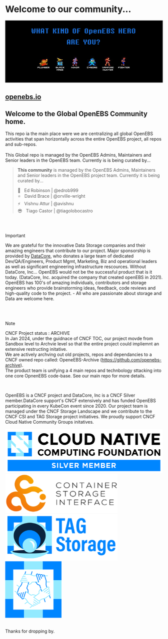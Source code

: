 # Welcome to our community...
[![OpenEBS Welcome Banner](/images/openebs_community_banner_retro_gamer.png)](https://www.openebs.io/)

## [openebs.io](https://www.openebs.io/)

## Welcome to the Global OpenEBS Community home.<BR>
This repo ia the main place were we are centralizing all global OpenEBS activities that span horizontally across the entire OpenEBS project, all repos and sub-repos.<BR>
<BR>
This Global repo is managed by the OpenEBS Admins, Maintainers and Senior leaders in the OpenEBS team.
Currently is is being curated by...

> **This community** is managed by the OpenEBS Admins, Maintainers and Senior leaders in the OpenEBS project team.
> Currently it is being curated by... <BR>
>
> :rocket: &nbsp; Ed Robinson | @edrob999 <BR>
> :star: &nbsp; David Brace | @orville-wright <BR>
> :zap: &nbsp; Vishnu Attur | @avishnu <BR>
> :sunglasses: &nbsp; Tiago Castor | @tiagolobocastro <BR>

<BR>
<BR>

> [!IMPORTANT]
> We are grateful for the innovative Data Storage companies and their amazing engineers that contribute to our project. Major sponsorship is provided by [DataCore](https://datacore.com), who donates a large team of dedicated Dev/QA/Engineers, Product Mgmt, Marketing, Biz and operational leaders as well as significant engineering infrastructure rescources. Without DataCore, Inc... OpenEBS would not be the successful product that is it today. (DataCore, Inc. acquired the company that created openEBS in 2021). OpenEBS has 100's of amazing individuals, contributors and storage engineers who provide brainstorming ideas, feedback, code reviews and high-quality code to the project. - All who are passionate about storage and Data are welcome here.
>

<BR>
<BR>

> [!NOTE]
> CNCF Project status : ARCHIVE <BR>
> In Jan 2024, under the guidnace of CNCF TOC, our project movde from Sandbox level to Archvie level so that the entire project could impliemnt an extensive restructing initative.<BR>
> We are actively archving out old projects, repos and dependancies to a CNCF owned repo called: OpeneEBS-Archive (https://github.com/openebs-archive).<BR>
> The product team is unifying a 4 main repos and technbology sttacking into one core OpnenEBS code-base. See our main repo for more details.
<BR>

OpenEBS is a CNCF project and DataCore, Inc is a CNCF Silver member.DataCore support's CNCF extensively and has funded OpenEBS participating in every KubeCon event since 2020. Our project team is managed under the CNCF Storage Landscape and we contribute to the CNCF CSI and TAG Storage project initiatives. We proudly support CNCF Cloud Native Community Groups initatives.<BR>

[![CNCF logo](/images/CNCF_member-silver-color.svg)](https://www.datacore.com/)
<img  alt="Container Storage Interface group" src="/images/CNCF_csi-horizontal-color.png" width="360"> <img alt="Storage Technical Advisory Group" src="/images/CNCF_tag-storage-horizontal-color.png" width="360">  <img alt="Cloud Native Community Groups" src="/images/CNCF_cncg-icon-color.png" width="180">

 
<BR>
Thanks for dropping by.

